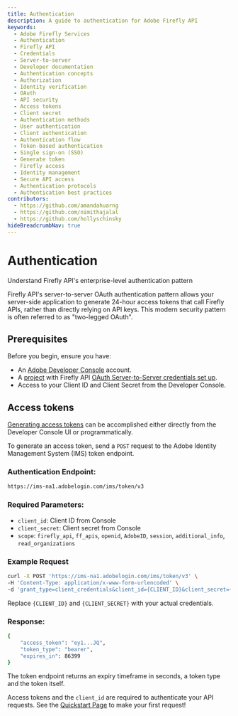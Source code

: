 ```yaml
---
title: Authentication
description: A guide to authentication for Adobe Firefly API
keywords:
  - Adobe Firefly Services
  - Authentication
  - Firefly API
  - Credentials
  - Server-to-server
  - Developer documentation
  - Authentication concepts
  - Authorization
  - Identity verification
  - OAuth
  - API security
  - Access tokens
  - Client secret
  - Authentication methods
  - User authentication
  - Client authentication
  - Authentication flow
  - Token-based authentication
  - Single sign-on (SSO)
  - Generate token
  - Firefly access
  - Identity management
  - Secure API access
  - Authentication protocols
  - Authentication best practices
contributors:
  - https://github.com/amandahuarng
  - https://github.com/nimithajalal
  - https://github.com/hollyschinsky
hideBreadcrumbNav: true
---
```


# Authentication

Understand Firefly API's enterprise-level authentication pattern

Firefly API's server-to-server OAuth authentication pattern allows your server-side application to generate 24-hour access tokens that call Firefly APIs, rather than directly relying on API keys. This modern security pattern is often referred to as "two-legged OAuth".

## Prerequisites

Before you begin, ensure you have:

* An [Adobe Developer Console](https://developer.adobe.com/console/786177/home) account.
* A [project](https://developer.adobe.com/developer-console/docs/guides/projects/projects-empty/) with Firefly API [OAuth Server-to-Server credentials set up](https://developer.adobe.com/developer-console/docs/guides/services/services-add-api-oauth-s2s/).
* Access to your Client ID and Client Secret from the Developer Console.

## Access tokens

[Generating access tokens](https://developer.adobe.com/developer-console/docs/guides/services/services-add-api-oauth-s2s/#api-overview) can be accomplished either directly from the Developer Console UI or programmatically.

To generate an access token, send a `POST` request to the Adobe Identity Management System (IMS) token endpoint.

### Authentication Endpoint:

```bash
https://ims-na1.adobelogin.com/ims/token/v3
```

### Required Parameters:

* `client_id`: Client ID from Console
* `client_secret`: Client secret from Console
* `scope`: `firefly_api`, `ff_apis`, `openid`, `AdobeID`, `session`, `additional_info`, `read_organizations`

### Example Request

```bash
curl -X POST 'https://ims-na1.adobelogin.com/ims/token/v3' \
-H 'Content-Type: application/x-www-form-urlencoded' \
-d 'grant_type=client_credentials&client_id={CLIENT_ID}&client_secret={CLIENT_SECRET}&scope=openid,AdobeID,session,additional_info,read_organizations,firefly_api,ff_apis'
```

Replace `{CLIENT_ID}` and `{CLIENT_SECRET}` with your actual credentials.

### Response:

``` bash 
{
    "access_token": "ey1...JQ",
    "token_type": "bearer",
    "expires_in": 86399
}
```

The token endpoint returns an expiry timeframe in seconds, a token type and the token itself.

Access tokens and the `client_id` are required to authenticate your API requests. See the [Quickstart Page](../../index.md) to make your first request! 
